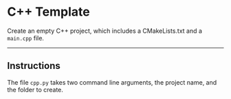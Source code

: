 # C++ Template
Create an empty C++ project, which includes a CMakeLists.txt and a `main.cpp` file.

---

## Instructions
The file `cpp.py` takes two command line arguments,
the project name, and the folder to create.